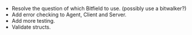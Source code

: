 - Resolve the question of which Bitfield to use. (possibly use a bitwalker?)
- Add error checking to Agent, Client and Server.
- Add more testing.
- Validate structs.